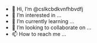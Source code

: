 - 👋 Hi, I’m @cslkcbdkvnfhbvdfj
- 👀 I’m interested in ...
- 🌱 I’m currently learning ...
- 💞️ I’m looking to collaborate on ...
- 📫 How to reach me ...

<!---
cslkcbdkvnfhbvdfj/cslkcbdkvnfhbvdfj is a ✨ special ✨ repository because its `README.md` (this file) appears on your GitHub profile.
You can click the Preview link to take a look at your changes.
--->
